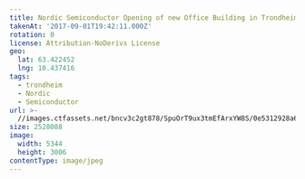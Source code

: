 ```yaml
---
title: Nordic Semiconductor Opening of new Office Building in Trondheim
takenAt: '2017-09-01T19:42:11.000Z'
rotation: 0
license: Attribution-NoDerivs License
geo:
  lat: 63.422452
  lng: 10.437416
tags:
  - trondheim
  - Nordic
  - Semiconductor
url: >-
  //images.ctfassets.net/bncv3c2gt878/SpuOrT9ux3tmEfArxYW8S/0e5312928a6e1522c9ca93f42c49b0a8/nordic-semiconductor-opening-of-new-office-building-in-trondheim_36609154480_o
size: 2528088
image:
  width: 5344
  height: 3006
contentType: image/jpeg
---
```


